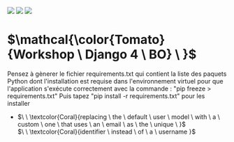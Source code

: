 
![](https://img.shields.io/badge/Workshop1-grey?style=for-the-badge)
![](https://img.shields.io/badge/Django4-grey?style=for-the-badge)
![](https://img.shields.io/badge/Python3-grey?style=for-the-badge)
# $\mathcal{\color{Tomato}{Workshop  \ Django 4 \ BO} \ \}$



Pensez à gènerer le fichier requirements.txt qui contient la liste des paquets Python dont l'installation est requise dans l'environnement virtuel pour que l'application s'exécute correctement avec la commande : "pip freeze > requirements.txt"
Puis tapez "pip install -r requirements.txt" pour les installer


- $\ \ \textcolor{Coral}{replacing \ the \ default \ user \ model \ with \ a \ custom \ one \ that uses \ an \ email \ as \ the \ unique \ }$  
$\ \ \textcolor{Coral}{identifier \ instead \ of \ a \ username }$  

